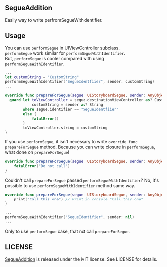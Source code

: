 
## SegueAddition
Easily way to write perfromSegueWithIdentifier.

## Usage
You can use `performSegue` in UIViewController subclass.  
`performSegue` work similar for `performSegueWithIdentifier`.  
But, `performSegue` is cooler compared with using `performSegueWithIdentifier`.


```swift
...
let customString = "CustomString"
performSegueWithIdentifier("SegueIdentfiier", sender: customString)
...

override func prepareForSegue(segue: UIStoryboardSegue, sender: AnyObject?) {
  guard let toViewController = segue.destinationViewController as? CustomViewController,
            customString = sender as? String
        where segue.identifier == "SegueIdentfiier"
        else {
            fatalError()
        }
        toViewController.string = customString
}

```

If you use `performSegue`, it isn't necessary to write `override func prepareForSegue` method.
Because you can write closure in `performSegue`, what done on `prepareForSegue`!

```swift
override func prepareForSegue(segue: UIStoryboardSegue, sender: AnyObject?) {
    fatalError("Do not call")    
}
```

Couldn't call `prepareForSegue` passed `performSegueWithIdentifier`?
No, it's possible to use `performSegueWithIdentifier` method same way.

```swift
override func prepareForSegue(segue: UIStoryboardSegue, sender: AnyObject?) {
    print("Call this one") // Print in console "Call this one"
}

...
performSegueWithIdentifier("SegueIdentifier", sender: nil)
...
```

Only to use `performSegue` case, that not call `prepareForSegue`.

## LICENSE
[SegueAddition](https://github.com/bannzai/SegueAddition) is released under the MIT license. See LICENSE for details.
